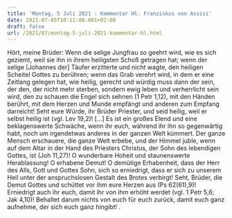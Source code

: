 ```yaml
---
title: 'Montag, 5 Juli 2021 : Kommentar Hl. Franziskus von Assisi'
date: 2021-07-05T10:11:00.001+02:00
draft: false
url: /2021/07/montag-5-juli-2021-kommentar-hl.html
---
```


Hört, meine Brüder: Wenn die selige Jungfrau so geehrt wird, wie es sich geziemt, weil sie ihn in ihrem heiligsten Schoß getragen hat; wenn der selige \[Johannes der\] Täufer erzitterte und nicht wagte, den heiligen Scheitel Gottes zu berühren; wenn das Grab verehrt wird, in dem er eine Zeitlang gelegen hat, wie heilig, gerecht und würdig muss dann der sein, der den, der nicht mehr sterben, sondern ewig leben und verherrlicht sein wird, den zu schauen die Engel sich sehnen (1 Petr 1,12), mit den Händen berührt, mit dem Herzen und Munde empfängt und anderen zum Empfang darreicht! Seht eure Würde, ihr Brüder Priester, und seid heilig, weil er selbst heilig ist (vgl. Lev 19,2)! \[…\] Es ist ein großes Elend und eine beklagenswerte Schwäche, wenn ihr euch, während ihr ihn so gegenwärtig habt, noch um irgendetwas anderes in der ganzen Welt kümmert. Der ganze Mensch erschauere, die ganze Welt erbebe, und der Himmel juble, wenn auf dem Altar in der Hand des Priesters Christus, der Sohn des lebendigen Gottes, ist (Joh 11,27)! O wunderbare Hoheit und staunenswerte Herablassung! O erhabene Demut! O demütige Erhabenheit, dass der Herr des Alls, Gott und Gottes Sohn, sich so erniedrigt, dass er sich zu unserem Heil unter der anspruchslosen Gestalt des Brotes verbirgt! Seht, Brüder, die Demut Gottes und schüttet vor ihm eure Herzen aus (Ps 62(61),9)! Erniedrigt auch ihr euch, damit ihr von ihm erhöht werdet (vgl. 1 Petr 5,6; Jak 4,10)! Behaltet darum nichts von euch für euch zurück, damit euch ganz aufnehme, der sich euch ganz hingibt! .